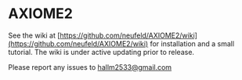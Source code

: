 AXIOME2
=======

See the wiki at [https://github.com/neufeld/AXIOME2/wiki](https://github.com/neufeld/AXIOME2/wiki) for installation and a small tutorial. The wiki is under active updating prior to release.

Please report any issues to hallm2533@gmail.com
